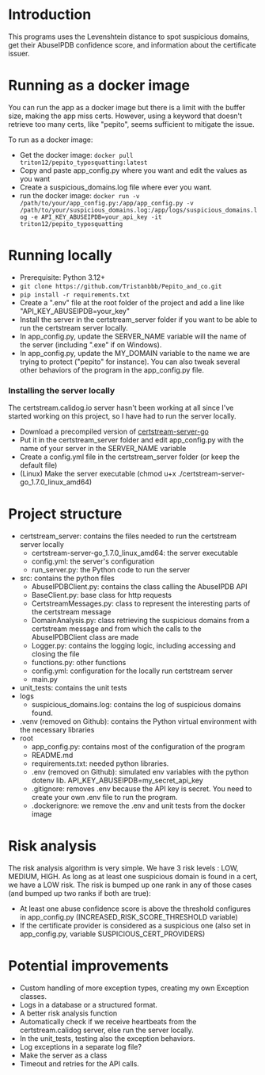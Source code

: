 
# Introduction
This programs uses the Levenshtein distance to spot suspicious domains, get their AbuseIPDB confidence score,
and information about the certificate issuer.

# Running as a docker image
You can run the app as a docker image but there is a limit with the buffer size, making the app miss certs. However, using a keyword that doesn't retrieve too many certs, like "pepito", seems sufficient to mitigate the issue.

To run as a docker image:
- Get the docker image: `docker pull triton12/pepito_typosquatting:latest`
- Copy and paste app_config.py where you want and edit the values as you want
- Create a suspicious_domains.log file where ever you want.
- run the docker image:
    `docker run -v /path/to/your/app_config.py:/app/app_config.py -v /path/to/your/suspicious_domains.log:/app/logs/suspicious_domains.log -e API_KEY_ABUSEIPDB=your_api_key -it triton12/pepito_typosquatting`

# Running locally
- Prerequisite: Python 3.12+
- `git clone https://github.com/Tristanbbb/Pepito_and_co.git`
- `pip install -r requirements.txt`
- Create a ".env" file at the root folder of the project and add a line like "API_KEY_ABUSEIPDB=your_key"
- Install the server in the certstream_server folder if you want to be able to run the certstream server locally.
- In app_config.py, update the SERVER_NAME variable will the name of the server (including ".exe" if on Windows).
- In app_config.py, update the MY_DOMAIN variable to the name we are trying to protect ("pepito" for instance). You can also tweak several other behaviors of the program in the app_config.py file.

### Installing the server locally
The certstream.calidog.io server hasn't been working at all since I've started working on this project, so I have had to run the server locally.
- Download a precompiled version of [certstream-server-go](https://github.com/d-Rickyy-b/certstream-server-go)
- Put it in the certstream_server folder and edit app_config.py with the name of your server in the SERVER_NAME variable
- Create a config.yml file in the certstream_server folder (or keep the default file)
- (Linux) Make the server executable (chmod u+x ./certstream-server-go_1.7.0_linux_amd64)

# Project structure

- certstream_server: contains the files needed to run the certstream server locally
  - certstream-server-go_1.7.0_linux_amd64: the server executable
  - config.yml: the server's configuration
  - run_server.py: the Python code to run the server
- src: contains the python files
  - AbuseIPDBClient.py: contains the class calling the AbuseIPDB API
  - BaseClient.py: base class for http requests
  - CertstreamMessages.py: class to represent the interesting parts of the certstream message
  - DomainAnalysis.py: class retrieving the suspicious domains from a certstream message and from which the calls to the AbuseIPDBClient class are made
  - Logger.py: contains the logging logic, including accessing and closing the file
  - functions.py: other functions
  - config.yml: configuration for the locally run certstream server
  - main.py
- unit_tests: contains the unit tests
- logs
  - suspicious_domains.log: contains the log of suspicious domains found.
- .venv (removed on Github): contains the Python virtual environment with the necessary libraries
- root
  - app_config.py: contains most of the configuration of the program
  - README.md
  - requirements.txt: needed python libraries.
  - .env (removed on Github): simulated env variables with the python dotenv lib. API_KEY_ABUSEIPDB=my_secret_api_key
  - .gitignore: removes .env because the API key is secret. You need to create your own .env file to run the program.
  - .dockerignore: we remove the .env and unit tests from the docker image

# Risk analysis
The risk analysis algorithm is very simple. We have 3 risk levels : LOW, MEDIUM, HIGH.
As long as at least one suspicious domain is found in a cert, we have a LOW risk.
The risk is bumped up one rank in any of those cases (and bumped up two ranks if both are true):
- At least one abuse confidence score is above the threshold configures in app_config.py (INCREASED_RISK_SCORE_THRESHOLD variable)
- If the certificate provider is considered as a suspicious one (also set in app_config.py, variable SUSPICIOUS_CERT_PROVIDERS)

# Potential improvements
- Custom handling of more exception types, creating my own Exception classes.
- Logs in a database or a structured format.
- A better risk analysis function
- Automatically check if we receive heartbeats from the certstream.calidog server, else run the server locally.
- In the unit_tests, testing also the exception behaviors.
- Log exceptions in a separate log file?
- Make the server as a class
- Timeout and retries for the API calls.